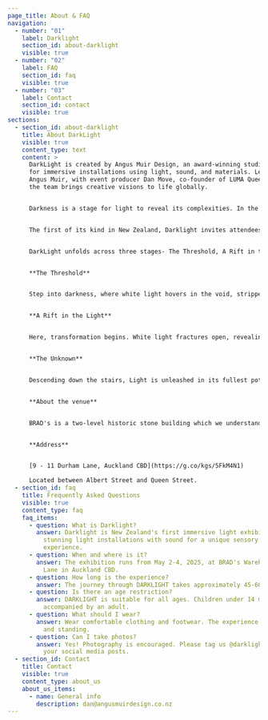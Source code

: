 ```yaml
---
page_title: About & FAQ
navigation:
  - number: "01"
    label: Darklight
    section_id: about-darklight
    visible: true
  - number: "02"
    label: FAQ
    section_id: faq
    visible: true
  - number: "03"
    label: Contact
    section_id: contact
    visible: true
sections:
  - section_id: about-darklight
    title: About DarkLight
    visible: true
    content_type: text
    content: >
      DarkLight is created by Angus Muir Design, an award-winning studio known
      for immersive installations using light, sound, and materials. Led by
      Angus Muir, with event producer Dan Move, co-founder of LUMA Queenstown,
      the team brings creative visions to life globally.


      Darkness is a stage for light to reveal its complexities. In the dark, light holds the power to liquify, crystallize, dissolve, and reform with its sharp edges, and soft diffusions. This journey is about shifting and unraveling the structure of light to reveal the spectrum of colour within.


      The first of its kind in New Zealand, Darklight invites attendees to experience the art of light through a series of interactive walk-through audio visual installations. This is a journey exhibition, where you can experience light unfolding into its various forms. Step in. Let darkness guide you. Let light transform you.


      DarkLight unfolds across three stages- The Threshold, A Rift in the Light, and The Unknown


      **The Threshold**


      Step into darkness, where white light hovers in the void, stripped to its purest form. Shifting between states of solid and fluid, it stretches and dissolves into the shadows, inviting you to tune into its structural force.


      **A Rift in the Light**


      Here, transformation begins. White light fractures open, revealing the hidden spectrum within. Deep soundscapes echo as colour starts to bleed into the darkness.


      **The Unknown**


      Descending down the stairs, Light is unleashed in its fullest potential, blossoming from stark white into saturated waves of colour that flood the space. It constructs a fleeting architecture, engulfing you in every direction, building itself into form, only to dissolve back into the dark. Let the light reshape you.


      **About the venue**


      BRAD's is a two-level historic stone building which we understand was constructed in 1861 making it one of Auckland's most significant heritage buildings. The property is listed as Category A Building on the Schedule of Historic Heritage Places.


      **Address**


      [9 - 11 Durham Lane, Auckland CBD](https://g.co/kgs/5FkM4N1)  

      Located between Albert Street and Queen Street.
  - section_id: faq
    title: Frequently Asked Questions
    visible: true
    content_type: faq
    faq_items:
      - question: What is Darklight?
        answer: Darklight is New Zealand's first immersive light exhibition, combining
          stunning light installations with sound for a unique sensory
          experience.
      - question: When and where is it?
        answer: The exhibition runs from May 2-4, 2025, at BRAD's Warehouse, 9/11 Durham
          Lane in Auckland CBD.
      - question: How long is the experience?
        answer: The journey through DARKLIGHT takes approximately 45-60 minutes.
      - question: Is there an age restriction?
        answer: DARKLIGHT is suitable for all ages. Children under 14 must be
          accompanied by an adult.
      - question: What should I wear?
        answer: Wear comfortable clothing and footwear. The experience involves walking
          and standing.
      - question: Can I take photos?
        answer: Yes! Photography is encouraged. Please tag us @darklight_experience in
          your social media posts.
  - section_id: Contact
    title: Contact
    visible: true
    content_type: about_us
    about_us_items:
      - name: General info
        description: dan@angusmuirdesign.co.nz
---
```

